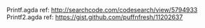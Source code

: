 Printf.agda  ref: http://searchcode.com/codesearch/view/5794933
Printf2.agda ref: https://gist.github.com/puffnfresh/11202637

